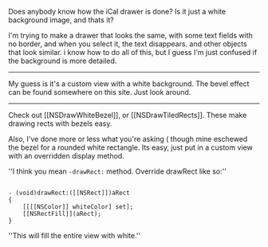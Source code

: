 

Does anybody know how the iCal drawer is done?  Is it just a white background image, and thats it?

I'm trying to make a drawer that looks the same, with some text fields with no border, and when you select it, the text disappears.  and other objects that look similar.  i know how to do all of this, but I guess I'm just confused if the background is more detailed.

----

My guess is it's a custom view with a white background. The bevel effect can be found somewhere on this site. Just look around.

----

Check out [[NSDrawWhiteBezel]], or [[NSDrawTiledRects]]. These make drawing rects with bezels easy.

Also, I've done more or less what you're asking ( though mine eschewed the bezel for a rounded white rectangle. Its easy, just put in a custom view with an overridden display method.

''I think you mean <code>-drawRect:</code> method. Override drawRect like so:''

<code>
- (void)drawRect:([[NSRect]])aRect
{
    [[[[NSColor]] whiteColor] set];
    [[NSRectFill]](aRect);
}
</code>

''This will fill the entire view with white.''